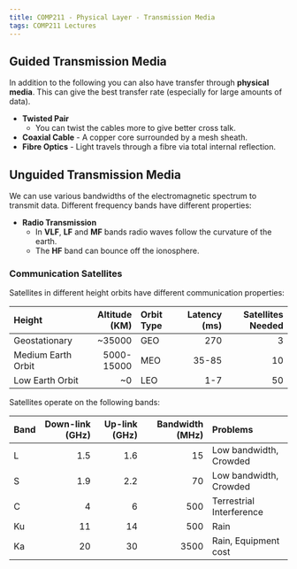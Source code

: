 ```yaml
---
title: COMP211 - Physical Layer - Transmission Media
tags: COMP211 Lectures
---
```

## Guided Transmission Media
In addition to the following you can also have transfer through **physical media**. This can give the best transfer rate (especially for large amounts of data).

* **Twisted Pair**
	* You can twist the cables more to give better cross talk.
* **Coaxial Cable** - A copper core surrounded by a mesh sheath.
* **Fibre Optics** - Light travels through a fibre via total internal reflection.

## Unguided Transmission Media
We can use various bandwidths of the electromagnetic spectrum to transmit data. Different frequency bands have different properties:

* **Radio Transmission**
	* In **VLF**, **LF** and **MF** bands radio waves follow the curvature of the earth.
	* The **HF** band can bounce off the ionosphere.
	
### Communication Satellites
Satellites in different height orbits have different communication properties:

| Height | Altitude (KM) | Orbit Type | Latency (ms) | Satellites Needed |
| :-- | --: | :-- | --: | --: |
| Geostationary | ~35000 | GEO | 270 | 3 |
| Medium Earth Orbit | 5000-15000 | MEO | 35-85 | 10 |
| Low Earth Orbit | ~0 | LEO | 1-7 | 50

Satellites operate on the following bands:

| Band | Down-link (GHz) | Up-link (GHz) | Bandwidth (MHz) | Problems |
| :-- | --: | --: | --: | :-- |
| L | 1.5 | 1.6 | 15 | Low bandwidth, Crowded |
| S | 1.9 | 2.2 | 70 | Low bandwidth, Crowded |
| C | 4 | 6 | 500 | Terrestrial Interference |
| Ku | 11 | 14 | 500 | Rain |
| Ka | 20 | 30 | 3500 | Rain, Equipment cost |